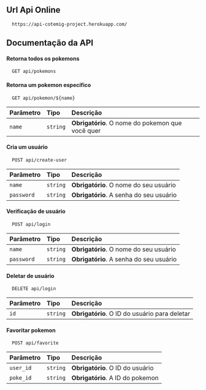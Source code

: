 ## Url Api Online

```
  https://api-cotemig-project.herokuapp.com/
```

## Documentação da API

#### Retorna todos os pokemons

```http
  GET api/pokemons
```
#### Retorna um pokemon específico

```http
  GET api/pokemon/${name}
```

| Parâmetro   | Tipo       | Descrição                                   |
| :---------- | :--------- | :------------------------------------------ |
| `name`      | `string` | **Obrigatório**. O nome do pokemon que você quer |

#### Cria um usuário

```http
  POST api/create-user
```
| Parâmetro   | Tipo       | Descrição                                   |
| :---------- | :--------- | :------------------------------------------ |
| `name`      | `string` | **Obrigatório**. O nome do seu usuário |
| `password`      | `string` | **Obrigatório**. A senha do seu usuário |

#### Verificação de usuário

```http
  POST api/login
```
| Parâmetro   | Tipo       | Descrição                                   |
| :---------- | :--------- | :------------------------------------------ |
| `name`      | `string` | **Obrigatório**. O nome do seu usuário |
| `password`      | `string` | **Obrigatório**. A senha do seu usuário |

#### Deletar de usuário

```http
  DELETE api/login
```
| Parâmetro   | Tipo       | Descrição                                   |
| :---------- | :--------- | :------------------------------------------ |
| `id`      | `string` | **Obrigatório**. O ID do usuário para deletar |

#### Favoritar pokemon

```http
  POST api/favorite
```
| Parâmetro   | Tipo       | Descrição                                   |
| :---------- | :--------- | :------------------------------------------ |
| `user_id`      | `string` | **Obrigatório**. O ID do usuário |
| `poke_id`      | `string` | **Obrigatório**. A ID do pokemon |
